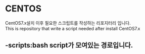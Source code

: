 # CENTOS

CentOS7.x설치 이후 필요한 스크립트를 작성하는 리포지터리 입니다.
<br>This is repository that write a script needed after install CentOS7.x

 -scripts:bash script가 모여있는 경로입니다.
 -
